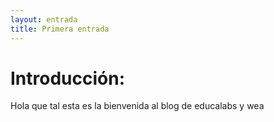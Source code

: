 ```yaml
---
layout: entrada
title: Primera entrada
---
```


# Introducción:
Hola que tal esta es la bienvenida al blog de educalabs y wea

